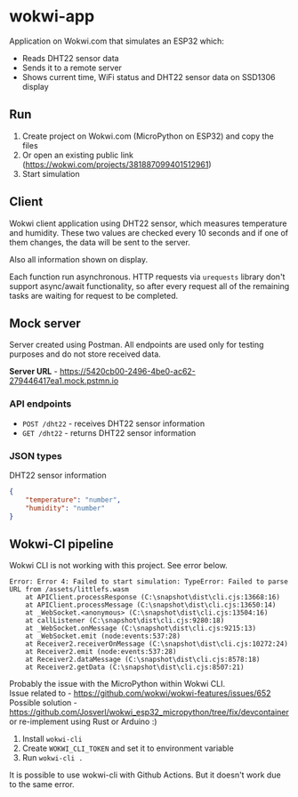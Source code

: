 # wokwi-app

Application on Wokwi.com that simulates an ESP32 which:
- Reads DHT22 sensor data
- Sends it to a remote server
- Shows current time, WiFi status and DHT22 sensor data on SSD1306 display

## Run

1. Create project on Wokwi.com (MicroPython on ESP32) and copy the files
2. Or open an existing public link (https://wokwi.com/projects/381887099401512961)
3. Start simulation

## Client

Wokwi client application using DHT22 sensor, which measures temperature and humidity. These two values are checked every 10 seconds and if one of them changes, the data will be sent to the server.

Also all information shown on display.

Each function run asynchronous. HTTP requests via `urequests` library don't support async/await functionality, so after every request all of the remaining tasks are waiting for request to be completed.

## Mock server

Server created using Postman. All endpoints are used only for testing purposes and do not store received data.

**Server URL** - https://5420cb00-2496-4be0-ac62-279446417ea1.mock.pstmn.io

### API endpoints
- `POST /dht22` - receives DHT22 sensor information 
- `GET /dht22` - returns DHT22 sensor information

### JSON types

DHT22 sensor information

```JSON
{
    "temperature": "number",
    "humidity": "number"
}
```

## Wokwi-CI pipeline

Wokwi CLI is not working with this project. See error below.

```
Error: Error 4: Failed to start simulation: TypeError: Failed to parse URL from /assets/littlefs.wasm
    at APIClient.processResponse (C:\snapshot\dist\cli.cjs:13668:16)
    at APIClient.processMessage (C:\snapshot\dist\cli.cjs:13650:14)
    at _WebSocket.<anonymous> (C:\snapshot\dist\cli.cjs:13504:16)
    at callListener (C:\snapshot\dist\cli.cjs:9280:18)
    at _WebSocket.onMessage (C:\snapshot\dist\cli.cjs:9215:13)
    at _WebSocket.emit (node:events:537:28)
    at Receiver2.receiverOnMessage (C:\snapshot\dist\cli.cjs:10272:24)
    at Receiver2.emit (node:events:537:28)
    at Receiver2.dataMessage (C:\snapshot\dist\cli.cjs:8578:18)
    at Receiver2.getData (C:\snapshot\dist\cli.cjs:8507:21)
```

Probably the issue with the MicroPython within Wokwi CLI. \
Issue related to - https://github.com/wokwi/wokwi-features/issues/652
Possible solution - https://github.com/Josverl/wokwi_esp32_micropython/tree/fix/devcontainer or re-implement using Rust or Arduino :)

1. Install `wokwi-cli`
2. Create `WOKWI_CLI_TOKEN` and set it to environment variable
3. Run `wokwi-cli .`

It is possible to use wokwi-cli with Github Actions.
But it doesn't work due to the same error.